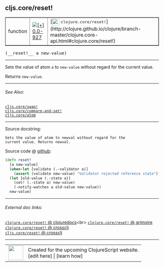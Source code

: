 ## cljs.core/reset!



 <table border="1">
<tr>
<td>function</td>
<td><a href="https://github.com/cljsinfo/cljs-api-docs/tree/0.0-927"><img valign="middle" alt="[+] 0.0-927" title="Added in 0.0-927" src="https://img.shields.io/badge/+-0.0--927-lightgrey.svg"></a> </td>
<td>
[<img height="24px" valign="middle" src="http://i.imgur.com/1GjPKvB.png"> <samp>clojure.core/reset!</samp>](http://clojure.github.io/clojure/branch-master/clojure.core-api.html#clojure.core/reset!)
</td>
</tr>
</table>


 <samp>
(__reset!__ a new-value)<br>
</samp>

---

Sets the value of atom `a` to `new-value` without regard for the current value.

Returns `new-value`.

---


###### See Also:

[`cljs.core/swap!`](cljs.core_swapBANG.md)<br>
[`cljs.core/compare-and-set!`](cljs.core_compare-and-setBANG.md)<br>
[`cljs.core/atom`](cljs.core_atom.md)<br>

---


Source docstring:

```
Sets the value of atom to newval without regard for the
current value. Returns newval.
```


Source code @ [github](https://github.com/clojure/clojurescript/blob/r2080/src/cljs/cljs/core.cljs#L6981-L6990):

```clj
(defn reset!
  [a new-value]
  (when-let [validate (.-validator a)]
    (assert (validate new-value) "Validator rejected reference state"))
  (let [old-value (.-state a)]
    (set! (.-state a) new-value)
    (-notify-watches a old-value new-value))
  new-value)
```

<!--
Repo - tag - source tree - lines:

 <pre>
clojurescript @ r2080
└── src
    └── cljs
        └── cljs
            └── <ins>[core.cljs:6981-6990](https://github.com/clojure/clojurescript/blob/r2080/src/cljs/cljs/core.cljs#L6981-L6990)</ins>
</pre>

-->

---



###### External doc links:

[`clojure.core/reset!` @ clojuredocs](http://clojuredocs.org/clojure.core/reset!)<br>
[`clojure.core/reset!` @ grimoire](http://conj.io/store/v1/org.clojure/clojure/1.7.0-beta3/clj/clojure.core/reset%21/)<br>
[`clojure.core/reset!` @ crossclj](http://crossclj.info/fun/clojure.core/reset%21.html)<br>
[`cljs.core/reset!` @ crossclj](http://crossclj.info/fun/cljs.core.cljs/reset%21.html)<br>

---

 <table>
<tr><td>
<img valign="middle" align="right" width="48px" src="http://i.imgur.com/Hi20huC.png">
</td><td>
Created for the upcoming ClojureScript website.<br>
[edit here] | [learn how]
</td></tr></table>

[edit here]:https://github.com/cljsinfo/cljs-api-docs/blob/master/cljsdoc/cljs.core_resetBANG.cljsdoc
[learn how]:https://github.com/cljsinfo/cljs-api-docs/wiki/cljsdoc-files

<!--

This information was too distracting to show to readers, but I'll leave it
commented here since it is helpful to:

- pretty-print the data used to generate this document
- and show how to retrieve that data



The API data for this symbol:

```clj
{:description "Sets the value of atom `a` to `new-value` without regard for the current value.\n\nReturns `new-value`.",
 :ns "cljs.core",
 :name "reset!",
 :signature ["[a new-value]"],
 :history [["+" "0.0-927"]],
 :type "function",
 :related ["cljs.core/swap!"
           "cljs.core/compare-and-set!"
           "cljs.core/atom"],
 :full-name-encode "cljs.core_resetBANG",
 :source {:code "(defn reset!\n  [a new-value]\n  (when-let [validate (.-validator a)]\n    (assert (validate new-value) \"Validator rejected reference state\"))\n  (let [old-value (.-state a)]\n    (set! (.-state a) new-value)\n    (-notify-watches a old-value new-value))\n  new-value)",
          :title "Source code",
          :repo "clojurescript",
          :tag "r2080",
          :filename "src/cljs/cljs/core.cljs",
          :lines [6981 6990]},
 :full-name "cljs.core/reset!",
 :clj-symbol "clojure.core/reset!",
 :docstring "Sets the value of atom to newval without regard for the\ncurrent value. Returns newval."}

```

Retrieve the API data for this symbol:

```clj
;; from Clojure REPL
(require '[clojure.edn :as edn])
(-> (slurp "https://raw.githubusercontent.com/cljsinfo/cljs-api-docs/catalog/cljs-api.edn")
    (edn/read-string)
    (get-in [:symbols "cljs.core/reset!"]))
```

-->
